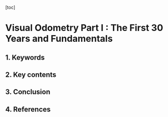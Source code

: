 [toc]

# Visual Odometry Part I : The First 30 Years and Fundamentals

## 1. Keywords

## 2. Key contents

## 3. Conclusion

## 4. References

